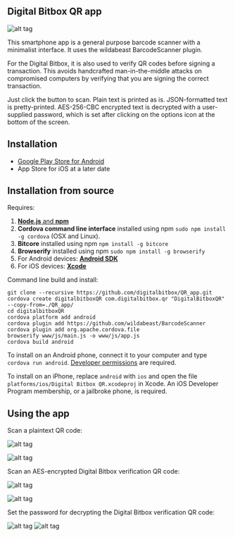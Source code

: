 ## Digital Bitbox QR app

![alt tag](img/ios/screen_start.png)

This smartphone app is a general purpose barcode scanner with a minimalist interface. It uses the wildabeast BarcodeScanner plugin. 

For the Digital Bitbox, it is also used to verify QR codes before signing a transaction. This avoids handcrafted man-in-the-middle attacks on compromised computers by verifying that you are signing the correct transaction. 

Just click the button to scan. Plain text is printed as is. JSON-formatted text is pretty-printed. AES-256-CBC encrypted text is decrypted with a user-supplied password, which is set after clicking on the options icon at the bottom of the screen.


## Installation

- [Google Play Store for Android](https://play.google.com/store/apps/details?id=com.digitalbitbox.qr)
- App Store for iOS at a later date


## Installation from source

Requires:
  1. [**Node.js** and **npm**](https://nodejs.org/)
  2. **Cordova command line interface** installed using npm `sudo npm install -g cordova` (OSX and Linux).
  4. **Bitcore** installed using npm `npm install -g bitcore`
  3. **Browserify** installed using npm `sudo npm install -g browserify`
  5. For Android devices: [**Android SDK**](https://developer.android.com/sdk/)
  6. For iOS devices: [**Xcode**](https://developer.apple.com/xcode/)

Command line build and install:

```
git clone --recursive https://github.com/digitalbitbox/QR_app.git
cordova create digitalbitboxQR com.digitalbitbox.qr "DigitalBitboxQR" --copy-from=./QR_app/
cd digitalbitboxQR
cordova platform add android 
cordova plugin add https://github.com/wildabeast/BarcodeScanner
cordova plugin add org.apache.cordova.file
browserify www/js/main.js -o www/js/app.js
cordova build android
```

To install on an Android phone, connect it to your computer and type  `cordova run android`. [Developer permissions](https://developer.android.com/tools/device.html) are required. 

To install on an iPhone, replace `android` with `ios` and open the file `platforms/ios/Digital Bitbox QR.xcodeproj` in Xcode. An iOS Developer Program membership, or a jailbroke phone, is required.

## Using the app

Scan a plaintext QR code:

![alt tag](img/website_logo_qrcode_small.png)

![alt tag](img/ios/screen_scan_url.png)


Scan an AES-encrypted Digital Bitbox verification QR code:

![alt tag](img/echo_qrcode.png)

![alt tag](img/ios/screen_scan_sign_lock.png)


Set the password for decrypting the Digital Bitbox verification QR code:

![alt tag](img/ios/screen_options.png)
![alt tag](img/ios/screen_pwdialog_keyboard.png)






